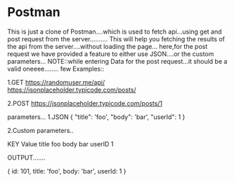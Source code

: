 # Postman
This is just a clone of Postman....which is used to fetch api...using get and post request from the server..........
This will help you fetching the results of the api from the server....without loading the page...
here,for the post request we have provided a feature to either use JSON....or the custom parameters...
NOTE::while entering Data for the post request...it should be a valid oneeee........
few Examples::

1.GET
https://randomuser.me/api/
https://jsonplaceholder.typicode.com/posts/

2.POST
https://jsonplaceholder.typicode.com/posts/1

parameters...
1.JSON
{
      "title": 'foo',
      "body": 'bar',
      "userId": 1
    }
    
2.Custom parameters..

KEY        Value
title       foo
body        bar
userID      1


OUTPUT.......

{
  id: 101,
  title: 'foo',
  body: 'bar',
  userId: 1
}


